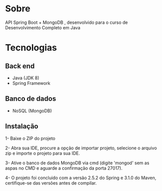 # Sobre
API Spring Boot + MongoDB , desenvolvido para o curso de Desenvolvimento Completo em Java

# Tecnologias

## Back end
* Java (JDK 8)
* Spring Framework

## Banco de dados
* NoSQL (MongoDB)

## Instalação
1- Baixe o ZIP do projeto

2- Abra sua IDE, procure a opção de importar projeto, selecione o arquivo zip e importe o projeto para sua IDE.

3- Ative o banco de dados MongoDB via cmd (digite 'mongod' sem as aspas no CMD e aguarde a confirmação da porta 27017).

4- O projeto foi concluido com a versão 2.5.2 do Spring e 3.1.0 do Maven, certifique-se das versões antes de compilar.
